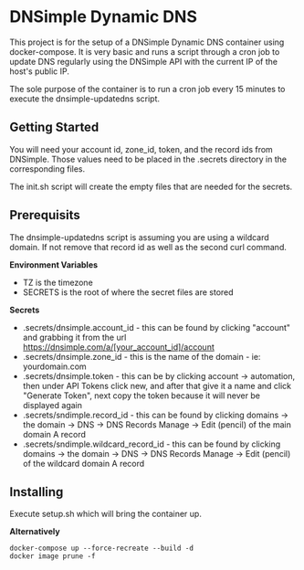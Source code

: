 # DNSimple Dynamic DNS
This project is for the setup of a DNSimple Dynamic DNS container using docker-compose. It is very basic and runs a script through a cron job to update DNS regularly using the DNSimple API with the current IP of the host's public IP.

The sole purpose of the container is to run a cron job every 15 minutes to execute the dnsimple-updatedns script.

## Getting Started
You will need your account id, zone_id, token, and the record ids from DNSimple. Those values need to be placed in the .secrets directory in the corresponding files.

The init.sh script will create the empty files that are needed for the secrets.

## Prerequisits
The dnsimple-updatedns script is assuming you are using a wildcard domain. If not remove that record id as well as the second curl command.

**Environment Variables**
- TZ is the timezone
- SECRETS is the root of where the secret files are stored

**Secrets**
- .secrets/dnsimple.account_id - this can be found by clicking "account" and grabbing it from the url https://dnsimple.com/a/[your_account_id]/account
- .secrets/dnsimple.zone_id - this is the name of the domain - ie: yourdomain.com
- .secrets/dnsimple.token - this can be by clicking account -> automation, then under API Tokens click new, and after that give it a name and click "Generate Token", next copy the token because it will never be displayed again
- .secrets/sndimple.record_id - this can be found by clicking domains -> the domain -> DNS -> DNS Records Manage -> Edit (pencil) of the main domain A record
- .secrets/sndimple.wildcard_record_id - this can be found by clicking domains -> the domain -> DNS -> DNS Records Manage -> Edit (pencil) of the wildcard domain A record

## Installing
Execute setup.sh which will bring the container up.

**Alternatively**

```
docker-compose up --force-recreate --build -d
docker image prune -f
```
